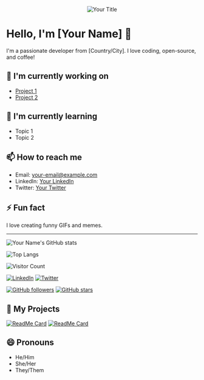 <p align="center">
  <img src="https://media.giphy.com/media/your-gif-id/giphy.gif" alt="Your Title" />
</p>

# Hello, I'm [Your Name] 👋

I'm a passionate developer from [Country/City]. I love coding, open-source, and coffee!

## 🔭 I'm currently working on
- [Project 1](https://github.com/your-github-username/project-1)
- [Project 2](https://github.com/your-github-username/project-2)

## 🌱 I'm currently learning
- Topic 1
- Topic 2

## 📫 How to reach me
- Email: [your-email@example.com](mailto:your-email@example.com)
- LinkedIn: [Your LinkedIn](https://www.linkedin.com/in/your-profile)
- Twitter: [Your Twitter](https://twitter.com/your-handle)

## ⚡ Fun fact
I love creating funny GIFs and memes.

---

![Your Name's GitHub stats](https://github-readme-stats.vercel.app/api?username=your-github-username&show_icons=true&theme=radical)

![Top Langs](https://github-readme-stats.vercel.app/api/top-langs/?username=your-github-username&layout=compact&theme=radical)

![Visitor Count](https://komarev.com/ghpvc/?username=your-github-username&color=blue)

[![LinkedIn](https://img.shields.io/badge/LinkedIn-YourProfile-blue?style=flat-square&logo=linkedin)](https://www.linkedin.com/in/your-profile)
[![Twitter](https://img.shields.io/badge/Twitter-YourHandle-blue?style=flat-square&logo=twitter)](https://twitter.com/your-handle)

[![GitHub followers](https://img.shields.io/github/followers/your-github-username?style=social)](https://github.com/your-github-username)
[![GitHub stars](https://img.shields.io/github/stars/your-github-username?style=social)](https://github.com/your-github-username)

## 🚀 My Projects
[![ReadMe Card](https://github-readme-stats.vercel.app/api/pin/?username=your-github-username&repo=project-1&theme=radical)](https://github.com/your-github-username/project-1)
[![ReadMe Card](https://github-readme-stats.vercel.app/api/pin/?username=your-github-username&repo=project-2&theme=radical)](https://github.com/your-github-username/project-2)

## 😄 Pronouns
- He/Him
- She/Her
- They/Them

